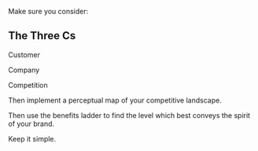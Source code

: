Make sure you consider:

## The Three Cs

Customer

Company

Competition

Then implement a perceptual map of your competitive landscape.

Then use the benefits ladder to find the level which best conveys the spirit of your brand.

Keep it simple.

